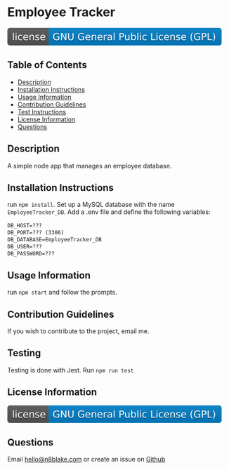 # Employee Tracker

<a href="https://opensource.org/licenses"><img src="badge.svg" /></a>

## Table of Contents
* [Description](#description)
* [Installation Instructions](#installation-instructions)
* [Usage Information](#usage-information)
* [Contribution Guidelines](#contribution-guidelines)
* [Test Instructions](#test-instructions)
* [License Information](#license-information)
* [Questions](#questions)

## Description
A simple node app that manages an employee database.

## Installation Instructions
run ```npm install```. Set up a MySQL database with the name ```EmployeeTracker_DB```. Add a .env file and define the following variables:
```
DB_HOST=???
DB_PORT=??? (3306)
DB_DATABASE=EmployeeTracker_DB
DB_USER=???
DB_PASSWORD=???
```

## Usage Information
run ```npm start``` and follow the prompts.

## Contribution Guidelines
If you wish to contribute to the project, email me.

## Testing
Testing is done with Jest. Run ```npm run test```

## License Information

<a href="https://opensource.org/licenses"><img src="badge.svg" /></a>


		

## Questions
Email [hello@n8blake.com](mailto:hello@n8blake.com)
or create an issue on [Github](https://github.com/n8blake)  
